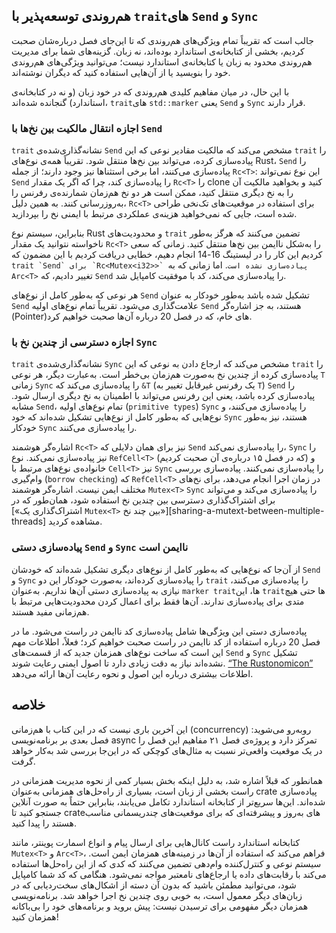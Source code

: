 ## هم‌روندی توسعه‌پذیر با `trait`‌های `Send` و `Sync`

<!-- Old link, do not remove -->

<a id="extensible-concurrency-with-the-sync-and-send-traits"></a>

جالب است که تقریباً تمام ویژگی‌های هم‌روندی که تا این‌جای فصل درباره‌شان صحبت کردیم، بخشی از کتابخانه‌ی استاندارد بوده‌اند، نه زبان. گزینه‌های شما برای مدیریت هم‌روندی محدود به زبان یا کتابخانه‌ی استاندارد نیست؛ می‌توانید ویژگی‌های هم‌روندی خود را بنویسید یا از آن‌هایی استفاده کنید که دیگران نوشته‌اند.

با این حال، در میان مفاهیم کلیدی هم‌روندی که در خود زبان (و نه در کتابخانه‌ی استاندارد) گنجانده شده‌اند، `trait`‌های `std::marker` یعنی `Send` و `Sync` قرار دارند.

### اجازه انتقال مالکیت بین نخ‌ها با `Send`

`trait` نشانه‌گذاری‌شده‌ی `Send` مشخص می‌کند که مالکیت مقادیر نوعی که این `trait` را پیاده‌سازی کرده، می‌تواند بین نخ‌ها منتقل شود. تقریباً همه‌ی نوع‌های Rust، `Send` را پیاده‌سازی می‌کنند، اما برخی استثناها نیز وجود دارند؛ از جمله `Rc<T>`: این نوع نمی‌تواند `Send` را پیاده‌سازی کند، چرا که اگر یک مقدار `Rc<T>` را clone کنید و بخواهید مالکیت آن را به نخ دیگری منتقل کنید، ممکن است هر دو نخ هم‌زمان شمارنده‌ی رفرنس را به‌روزرسانی کنند. به همین دلیل، `Rc<T>` برای استفاده در موقعیت‌های تک‌نخی طراحی شده است، جایی که نمی‌خواهید هزینه‌ی عملکردی مرتبط با ایمنی نخ را بپردازید.

بنابراین، سیستم نوع Rust و محدودیت‌های `trait` تضمین می‌کنند که هرگز به‌طور ناخواسته نتوانید یک مقدار `Rc<T>` را به‌شکل ناایمن بین نخ‌ها منتقل کنید. زمانی که سعی کردیم این کار را در لیستینگ 16-14 انجام دهیم، خطایی دریافت کردیم با این مضمون که ``trait `Send` برای `Rc<Mutex<i32>>` پیاده‌سازی نشده است``. اما زمانی که به `Arc<T>` تغییر دادیم، که `Send` را پیاده‌سازی می‌کند، کد با موفقیت کامپایل شد.

هر نوعی که به‌طور کامل از نوع‌های `Send` تشکیل شده باشد به‌طور خودکار به عنوان 
`Send` علامت‌گذاری می‌شود. تقریباً تمام نوع‌های اولیه `Send` هستند، به جز 
اشاره‌گر (Pointer)های خام، که در فصل 20 درباره آن‌ها صحبت خواهیم کرد.

### اجازه دسترسی از چندین نخ با `Sync`

`trait` نشانه‌گذاری‌شده‌ی `Sync` مشخص می‌کند که ارجاع دادن به نوعی که این `trait` را پیاده‌سازی کرده از چندین نخ به‌صورت هم‌زمان بی‌خطر است. به‌عبارت دیگر، هر نوعی `T` زمانی `Sync` را پیاده‌سازی می‌کند که `&T` (یک رفرنس غیرقابل تغییر به `T`) `Send` را پیاده‌سازی کرده باشد، یعنی این رفرنس می‌تواند با اطمینان به نخ دیگری ارسال شود. مشابه `Send`، تمام نوع‌های اولیه (`primitive types`) `Sync` را پیاده‌سازی می‌کنند، و نوع‌هایی که به‌طور کامل از نوع‌هایی تشکیل شده‌اند که خود `Sync` هستند، نیز به‌طور خودکار `Sync` را پیاده‌سازی می‌کنند.

اشاره‌گر هوشمند `Rc<T>` نیز برای همان دلایلی که `Send` را پیاده‌سازی نمی‌کند، `Sync` را نیز پیاده‌سازی نمی‌کند. نوع `RefCell<T>` (که در فصل ۱۵ درباره‌ی آن صحبت کردیم) و خانواده‌ی نوع‌های مرتبط با `Cell<T>` نیز `Sync` را پیاده‌سازی نمی‌کنند. پیاده‌سازی بررسی وام‌گیری (`borrow checking`) که `RefCell<T>` در زمان اجرا انجام می‌دهد، برای نخ‌های مختلف ایمن نیست. اشاره‌گر هوشمند `Mutex<T>` `Sync` را پیاده‌سازی می‌کند و می‌تواند برای اشتراک‌گذاری دسترسی بین چندین نخ استفاده شود، همان‌طور که در \[«اشتراک‌گذاری یک `Mutex<T>` بین چند نخ»]\[sharing-a-mutext-between-multiple-threads]<!-- ignore --> مشاهده کردید.

### پیاده‌سازی دستی `Send` و `Sync` ناایمن است

از آن‌جا که نوع‌هایی که به‌طور کامل از نوع‌های دیگری تشکیل شده‌اند که خودشان `Send` و `Sync` را پیاده‌سازی کرده‌اند، به‌صورت خودکار این دو `trait` را پیاده‌سازی می‌کنند، نیازی به پیاده‌سازی دستی آن‌ها نداریم. به‌عنوان `marker trait`‌ها، این `trait`‌ها حتی هیچ متدی برای پیاده‌سازی ندارند. آن‌ها فقط برای اعمال کردن محدودیت‌هایی مرتبط با هم‌زمانی مفید هستند.

پیاده‌سازی دستی این ویژگی‌ها شامل پیاده‌سازی کد ناایمن در راست می‌شود. ما در فصل 
20 درباره استفاده از کد ناایمن در راست صحبت خواهیم کرد؛ فعلاً، اطلاعات مهم این 
است که ساخت نوع‌های همزمان جدید که از قسمت‌های `Send` و `Sync` تشکیل نشده‌اند 
نیاز به دقت زیادی دارد تا اصول ایمنی رعایت شوند. [“The Rustonomicon”][nomicon] 
اطلاعات بیشتری درباره این اصول و نحوه رعایت آن‌ها ارائه می‌دهد.

## خلاصه

این آخرین باری نیست که در این کتاب با هم‌زمانی (concurrency) روبه‌رو می‌شوید: فصل بعدی بر برنامه‌نویسی async تمرکز دارد و پروژه‌ی فصل ۲۱ مفاهیم این فصل را در یک موقعیت واقعی‌تر نسبت به مثال‌های کوچکی که در این‌جا بررسی شد به‌کار خواهد گرفت.

همانطور که قبلاً اشاره شد، به دلیل اینکه بخش بسیار کمی از نحوه مدیریت همزمانی در راست 
بخشی از زبان است، بسیاری از راه‌حل‌های همزمانی به‌عنوان crate پیاده‌سازی شده‌اند. 
این‌ها سریع‌تر از کتابخانه استاندارد تکامل می‌یابند، بنابراین حتماً به صورت آنلاین جستجو 
کنید تا crate‌های به‌روز و پیشرفته‌ای که برای موقعیت‌های چندریسمانی مناسب هستند را پیدا کنید.

کتابخانه استاندارد راست کانال‌هایی برای ارسال پیام و انواع اسمارت پوینتر، مانند `Mutex<T>` 
و `Arc<T>`، فراهم می‌کند که استفاده از آن‌ها در زمینه‌های همزمان ایمن است. سیستم نوعی 
و کنترل‌کننده وام‌دهی تضمین می‌کنند که کدی که از این راه‌حل‌ها استفاده می‌کند با رقابت‌های 
داده یا ارجاع‌های نامعتبر مواجه نمی‌شود. هنگامی که کد شما کامپایل شود، می‌توانید مطمئن 
باشید که بدون آن دسته از اشکال‌های سخت‌ردیابی که در زبان‌های دیگر معمول است، به خوبی 
روی چندین نخ اجرا خواهد شد. برنامه‌نویسی همزمان دیگر مفهومی برای ترسیدن نیست: 
پیش بروید و برنامه‌های خود را بی‌باکانه همزمان کنید!

[sharing-a-mutext-between-multiple-threads]: ch16-03-shared-state.html#sharing-a-mutext-between-multiple-threads
[nomicon]: ../nomicon/index.html
